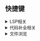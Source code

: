 ## 快捷键
<details>
 <summary markdown="span">LSP相关</summary>
 
 | 快捷键       | 描述        |
 | ----------- | ----------- |
 | gD          | go to declaration       |
 | gd          | go to definition        |
 | K           | hover                   |
 | gi          | list implementation     |
 | gr          | list reference          |
 | \<space\> f | formatting              |
</details>

<details>
 <summary markdown="span">代码补全相关</summary>
 
 | 快捷键       | 描述        |
 | ----------- | ----------- |
 | \<C-p\>       | pre item    |
 | \<C-n\>       | next item   |
 | \<C-d\>       | scroll down |
 | \<C-f\>       | scroll up   |
 | \<C-Space\>   | complete    |
 | \<C-e\>       | close       |
 | \<CR\>        | confirm     |
</details>
  
<details>
  <summary markdown="span">文件浏览</summary>
  |快捷键     | 描述       |
  |----------| -----------|
  | -        | 触发NvimTree的打开或关闭 |
  |<leader>r | 刷新目录    |
  |<leader>n | 查找文件    |
  |<CR> or o |cd 到上级目录 |
  |<C-]>     |cd 到光标所在目录 |
  |<BS>      |关闭目录 |
  |a         |新增文件或目录|
  |r         |重命名|
  |\<C-r\>   |重命名，不显示原名字|
  |x         |剪切|
  |c         |拷贝|
  |y         |拷贝到系统剪贴板|
  |Y         |拷贝相对路径到剪贴板|
  |gy        |拷贝绝对路径到剪贴板|
  |p         |复制|
  |d         |删除，会有提示|
  |D         |删除到垃圾箱 |
  |]c        |下一个git item|
  |[c        |上一个git item|
  |-         |导航到上一级目录|
  |s         |已系统默认方式打开文件或目录|
  |\<C-v\>   |垂直窗口打开文件|
  |\<C-x\>   |水平窗口打开文件|
  |\<C-t\>   |在新标签页打开|
  |\<Tab\>   |已预览方式打开|
  |I         |切换隐藏文件的可视性|
  |H         |切换dot文件的可视性, . file|
  |R         |更新文件树|
  |W         |折叠整课目录树|
  |S         |提示用户输入路径，然后展开树以匹配路径|
</details>
